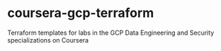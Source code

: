 # coursera-gcp-terraform

Terraform templates for labs in the GCP Data Engineering and Security specializations on Coursera
